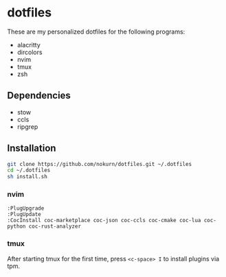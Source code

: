 # dotfiles

These are my personalized dotfiles for the following programs:
- alacritty
- dircolors
- nvim
- tmux
- zsh

## Dependencies

- stow
- ccls
- ripgrep

## Installation

```sh
git clone https://github.com/nokurn/dotfiles.git ~/.dotfiles
cd ~/.dotfiles
sh install.sh
```

### nvim

```
:PlugUpgrade
:PlugUpdate
:CocInstall coc-marketplace coc-json coc-ccls coc-cmake coc-lua coc-python coc-rust-analyzer
```

### tmux

After starting tmux for the first time, press `<c-space> I` to install
plugins via tpm.
